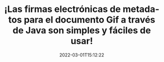 ---
############################# Static ############################
layout: "auto-gen-signature"
date: 2022-03-01T15:12:22
draft: false
operation: Sign
signaturetype: Metadata
fileformat: Gif
productName: Java
lang: es
productCode: java
otherformats: pdf doc docx docm dot dotm dotx odt ott rtf xls xlsx xlsm xlsb csv ods ots xltx xltm ppt pptx pps ppsx odp otp potx potm pptm ppsm png jpg bmp gif tiff svg webp wmf
breadcrumb: Put Metadata signature on Gif for Java

############################# Head ############################
head_title: "Agregue firmas electrónicas de metadatos a documentos Gif a través de Java"
head_description: "Use metadatos como firmas electrónicas ocultas dentro de sus documentos Gif usando un par de líneas de código Java. Utilice la API de firma de documentos de GroupDocs para firmar electrónicamente sus documentos y archivos comerciales con información de metadatos."

############################# Header ############################
title: "¡Las firmas electrónicas de metadatos para el documento Gif a través de Java son simples y fáciles de usar!"
description: "Firme electrónicamente sus documentos y contratos de Gif con entradas de metadatos ocultas. Genere metadatos para archivos PDF, documentos de MS Word, libros de trabajo de MS Excel, presentaciones de MS PowerPoint y varios formatos de imagen sin problemas y con codificación adicional."
bg_image: "https://cms.admin.containerize.com/templates/aspose/App_Themes/V3/images/bg/header1.png"
bg_overlay: false
button:
    enable: true

############################# SubMenu ############################
submenu:
    enable: true

    left:
        img_alt: "GroupDocs.Signature for Java"
        image: "https://cms.admin.containerize.com/templates/groupdocs/images/product-logos/90x90-noborder/groupdocs-signature-java.png"
        product: "GroupDocs.Signature"
        platform: "Java"



############################# About ############################
about:
    enable: true
    title: "{metadata-about.title}"
    content: |
        {metadata-about.content}
    

############################# Steps ############################
steps:
    enable: true
    title_left: "{metadata-steps.title}"
    content_left: |
        {metadata-steps.content.description}
        
        * {metadata-steps.content.step_1}
        * {metadata-steps.content.step_2}
        * {metadata-steps.content.step_3}

    title_right: " {system-requirements.title}"
    content_right: |
        {system-requirements.content.description}

        * {system-requirements.content.step_1}
        * {system-requirements.content.step_2}
        * Java runtime: J2SE 6.0 and above
        * {system-requirements.content.step_3}
         
    code: |
        ```java    
                
        // Set up input Gif file
        String filePath = "input.gif";
        // Set up output file
        String outputFilePath = "output.gif";

        // Instantiate Signature for input file
        Signature signature = new Signature(filePath);

        // instantiate metadata signing options
        MetadataSignOptions options = new MetadataSignOptions();

        // Specify different Metadata Signatures and add them to options signature collection
        // set start id
        int imgsMetadataId = 41996;
        // setup int value
        ImageMetadataSignature mdSign_DocId = new ImageMetadataSignature(imgsMetadataId++, 123456); // int
        options.getSignatures().add(mdSign_DocId);
        // setup Author property
        ImageMetadataSignature mdSign_Author = new ImageMetadataSignature(imgsMetadataId++, "Mr.Scherlock Holmes"); // string
        options.getSignatures().add(mdSign_Author);
        // setup data of sign date
        ImageMetadataSignature mdSign_Date = new ImageMetadataSignature(imgsMetadataId++, new Date()); // DateTime
        options.getSignatures().add(mdSign_Date);
        // setup double
        ImageMetadataSignature mdSign_Amnt = new ImageMetadataSignature(imgsMetadataId++, 123.456); //decimal value
        options.getSignatures().add(mdSign_Amnt);

        // sign Gif document
        SignResult result = signature.sign(outputFilePath, options);

        ```

############################# Demos ############################
demos:
    enable: true
    title: "Firma de Gif documentos con Metadata Live Demo"
    content: |
       Firme el archivo Gif con varias firmas ahora mismo visitando el sitio web de [GroupDocs.Signature App](https://products.groupdocs.app/signature/family). Demostración en línea gratuita esperándote.          

############################# More Formats ############################
more_formats:
    enable: true
    title: "Otras firmas Metadata admitidas para Java"
    content: |
        "También puede firmar Gif con otros tipos de firma. Consulte la lista a continuación."
    format: 
       
       
back_to_top:
    enable: true
---